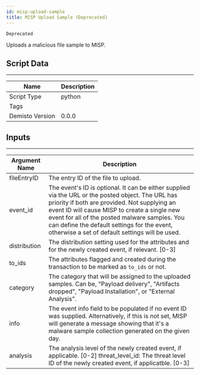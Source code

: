 ```yaml
---
id: misp-upload-sample
title: MISP Upload Sample (Deprecated)
---
```


`Deprecated`

Uploads a malicious file sample to MISP.

## Script Data
---

| **Name** | **Description** |
| --- | --- |
| Script Type | python |
| Tags |  |
| Demisto Version | 0.0.0 |

## Inputs
---

| **Argument Name** | **Description** |
| --- | --- |
| fileEntryID | The entry ID of the file to upload. |
| event_id | The event's ID is optional. It can be either supplied via the URL or the posted object. The URL has priority if both are provided. Not supplying an event ID will cause MISP to create a single new event for all of the posted malware samples. You can define the default settings for the event, otherwise a set of default settings will be used. |
| distribution | The distribution setting used for the attributes and for the newly created event, if relevant. [0-3] |
| to_ids | The attributes flagged and created during the transaction to be marked as `to_ids` or not. |
| category | The category that will be assigned to the uploaded samples. Can be, "Payload delivery", "Artifacts dropped", "Payload Installation", or "External Analysis". |
| info | The event info field to be populated if no event ID was supplied. Alternatively, if this is not set, MISP will generate a message showing that it's a malware sample collection generated on the given day. |
| analysis | The analysis level of the newly created event, if applicable. [0-2] threat_level_id: The threat level ID of the newly created event, if applicatble. [0-3] |
